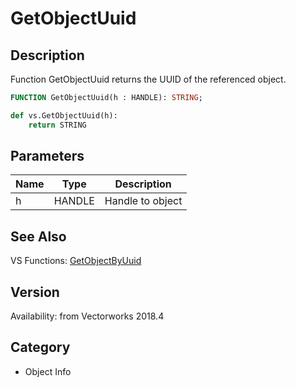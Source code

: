 # GetObjectUuid

## Description
Function GetObjectUuid returns the UUID of the referenced object.

```pascal
FUNCTION GetObjectUuid(h : HANDLE): STRING;
```

```python
def vs.GetObjectUuid(h):
    return STRING
```

## Parameters
|Name|Type|Description|
|---|---|---|
|h|HANDLE|Handle to object|

## See Also
VS Functions:
[GetObjectByUuid](GetObjectByUuid.md)

## Version
Availability: from Vectorworks 2018.4

## Category
* Object Info

